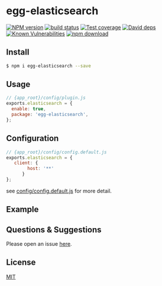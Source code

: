 # egg-elasticsearch

[![NPM version][npm-image]][npm-url]
[![build status][travis-image]][travis-url]
[![Test coverage][codecov-image]][codecov-url]
[![David deps][david-image]][david-url]
[![Known Vulnerabilities][snyk-image]][snyk-url]
[![npm download][download-image]][download-url]

[npm-image]: https://img.shields.io/npm/v/egg-elasticsearch.svg?style=flat-square
[npm-url]: https://npmjs.org/package/egg-elasticsearch
[travis-image]: https://img.shields.io/travis/eggjs/egg-elasticsearch.svg?style=flat-square
[travis-url]: https://travis-ci.org/eggjs/egg-elasticsearch
[codecov-image]: https://img.shields.io/codecov/c/github/eggjs/egg-elasticsearch.svg?style=flat-square
[codecov-url]: https://codecov.io/github/eggjs/egg-elasticsearch?branch=master
[david-image]: https://img.shields.io/david/eggjs/egg-elasticsearch.svg?style=flat-square
[david-url]: https://david-dm.org/eggjs/egg-elasticsearch
[snyk-image]: https://snyk.io/test/npm/egg-elasticsearch/badge.svg?style=flat-square
[snyk-url]: https://snyk.io/test/npm/egg-elasticsearch
[download-image]: https://img.shields.io/npm/dm/egg-elasticsearch.svg?style=flat-square
[download-url]: https://npmjs.org/package/egg-elasticsearch

<!--
Description here.
-->

## Install

```bash
$ npm i egg-elasticsearch --save
```

## Usage

```js
// {app_root}/config/plugin.js
exports.elasticsearch = {
  enable: true,
  package: 'egg-elasticsearch',
};
```

## Configuration

```js
// {app_root}/config/config.default.js
exports.elasticsearch = {
   client: {
        host: '**'
      }
};
```

see [config/config.default.js](config/config.default.js) for more detail.

## Example

<!-- example here -->

## Questions & Suggestions

Please open an issue [here](https://github.com/yuzukwok/egg-elasticsearch/issues).

## License

[MIT](LICENSE)
